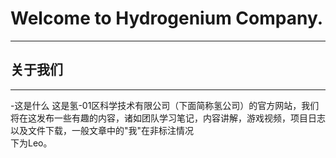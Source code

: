 # Welcome to Hydrogenium Company.
---
## 关于我们
---
-这是什么
这是氢-01区科学技术有限公司（下面简称氢公司）的官方网站，我们将在这发布一些有趣的内容，诸如团队学习笔记，内容讲解，游戏视频，项目日志以及文件下载，一般文章中的"我"在非标注情况  
下为Leo。
